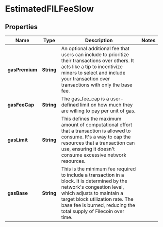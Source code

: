 

# EstimatedFILFeeSlow


## Properties

| Name | Type | Description | Notes |
|------------ | ------------- | ------------- | -------------|
|**gasPremium** | **String** | An optional additional fee that users can include to prioritize their transactions over others. It acts like a tip to incentivize miners to select and include your transaction over transactions with only the base fee. |  |
|**gasFeeCap** | **String** | The gas_fee_cap is a user-defined limit on how much they are willing to pay per unit of gas. |  |
|**gasLimit** | **String** | This defines the maximum amount of computational effort that a transaction is allowed to consume. It&#39;s a way to cap the resources that a transaction can use, ensuring it doesn&#39;t consume excessive network resources. |  |
|**gasBase** | **String** | This is the minimum fee required to include a transaction in a block. It is determined by the network&#39;s congestion level, which adjusts to maintain a target block utilization rate. The base fee is burned, reducing the total supply of Filecoin over time. |  |



